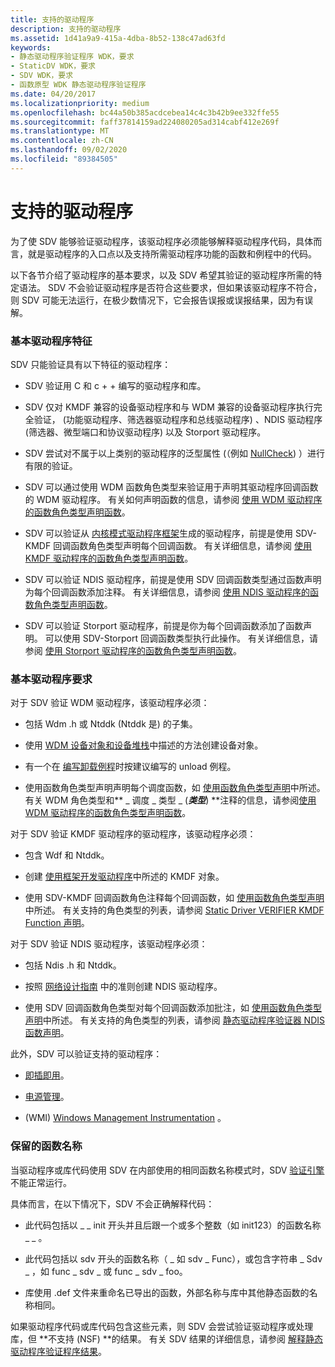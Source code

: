 ```yaml
---
title: 支持的驱动程序
description: 支持的驱动程序
ms.assetid: 1d41a9a9-415a-4dba-8b52-138c47ad63fd
keywords:
- 静态驱动程序验证程序 WDK，要求
- StaticDV WDK，要求
- SDV WDK，要求
- 函数原型 WDK 静态驱动程序验证程序
ms.date: 04/20/2017
ms.localizationpriority: medium
ms.openlocfilehash: bc44a50b385acdcebea14c4c3b42b9ee332ffe55
ms.sourcegitcommit: faff37814159ad224080205ad314cabf412e269f
ms.translationtype: MT
ms.contentlocale: zh-CN
ms.lasthandoff: 09/02/2020
ms.locfileid: "89384505"
---
```

# <a name="supported-drivers"></a>支持的驱动程序


为了使 SDV 能够验证驱动程序，该驱动程序必须能够解释驱动程序代码，具体而言，就是驱动程序的入口点以及支持所需驱动程序功能的函数和例程中的代码。

以下各节介绍了驱动程序的基本要求，以及 SDV 希望其验证的驱动程序所需的特定语法。 SDV 不会验证驱动程序是否符合这些要求，但如果该驱动程序不符合，则 SDV 可能无法运行，在极少数情况下，它会报告误报或误报结果，因为有误解。

### <a name="span-idbasic_driver_characteristicsspanspan-idbasic_driver_characteristicsspanbasic-driver-characteristics"></a><span id="basic_driver_characteristics"></span><span id="BASIC_DRIVER_CHARACTERISTICS"></span>基本驱动程序特征

SDV 只能验证具有以下特征的驱动程序：

-   SDV 验证用 C 和 c + + 编写的驱动程序和库。

-   SDV 仅对 KMDF 兼容的设备驱动程序和与 WDM 兼容的设备驱动程序执行完全验证， (功能驱动程序、筛选器驱动程序和总线驱动程序) 、NDIS 驱动程序 (筛选器、微型端口和协议驱动程序) 以及 Storport 驱动程序。

-   SDV 尝试对不属于以上类别的驱动程序的泛型属性 (（例如 [NullCheck](nullcheckw.md)) ）进行有限的验证。

-   SDV 可以通过使用 WDM 函数角色类型来验证用于声明其驱动程序回调函数的 WDM 驱动程序。 有关如何声明函数的信息，请参阅 [使用 WDM 驱动程序的函数角色类型声明函数](declaring-functions-using-function-role-types-for-wdm-drivers.md)。

-   SDV 可以验证从 [内核模式驱动程序框架](../wdf/index.md)生成的驱动程序，前提是使用 SDV-KMDF 回调函数角色类型声明每个回调函数。 有关详细信息，请参阅 [使用 KMDF 驱动程序的函数角色类型声明函数](static-driver-verifier-kmdf-function-declarations.md)。

-   SDV 可以验证 NDIS 驱动程序，前提是使用 SDV 回调函数类型通过函数声明为每个回调函数添加注释。 有关详细信息，请参阅 [使用 NDIS 驱动程序的函数角色类型声明函数](static-driver-verifier-ndis-function-declarations.md)。

-   SDV 可以验证 Storport 驱动程序，前提是你为每个回调函数添加了函数声明。 可以使用 SDV-Storport 回调函数类型执行此操作。 有关详细信息，请参阅 [使用 Storport 驱动程序的函数角色类型声明函数](declaring-functions-by-using-function-role-types-for-storport-drivers.md)。

### <a name="span-idbasic_driver_requirementsspanspan-idbasic_driver_requirementsspanbasic-driver-requirements"></a><span id="basic_driver_requirements"></span><span id="BASIC_DRIVER_REQUIREMENTS"></span>基本驱动程序要求

对于 SDV 验证 WDM 驱动程序，该驱动程序必须：

- 包括 Wdm .h 或 Ntddk (Ntddk 是) 的子集。

- 使用 [WDM 设备对象和设备堆栈](https://docs.microsoft.com/windows-hardware/drivers/kernel/wdm-device-objects-and-device-stacks)中描述的方法创建设备对象。

- 有一个在 [编写卸载例程](../kernel/writing-an-unload-routine.md)时按建议编写的 unload 例程。

- 使用函数角色类型声明声明每个调度函数，如 [使用函数角色类型声明](using-function-role-type-declarations.md)中所述。 有关 WDM 角色类型和** \_ 调度 \_ 类型 \_ (**<em>类型</em>**) **注释的信息，请参阅[使用 WDM 驱动程序的函数角色类型声明函数](declaring-functions-using-function-role-types-for-wdm-drivers.md)。

对于 SDV 验证 KMDF 驱动程序的驱动程序，该驱动程序必须：

-   包含 Wdf 和 Ntddk。

-   创建 [使用框架开发驱动程序](../wdf/using-the-framework-to-develop-a-driver.md)中所述的 KMDF 对象。

-   使用 SDV-KMDF 回调函数角色注释每个回调函数，如 [使用函数角色类型声明](using-function-role-type-declarations.md)中所述。 有关支持的角色类型的列表，请参阅 [Static Driver VERIFIER KMDF Function 声明](static-driver-verifier-kmdf-function-declarations.md)。

对于 SDV 验证 NDIS 驱动程序，该驱动程序必须：

-   包括 Ndis .h 和 Ntddk。

-   按照 [网络设计指南](../network/index.md) 中的准则创建 NDIS 驱动程序。

-   使用 SDV 回调函数角色类型对每个回调函数添加批注，如 [使用函数角色类型声明](using-function-role-type-declarations.md)中所述。 有关支持的角色类型的列表，请参阅 [静态驱动程序验证器 NDIS 函数声明](static-driver-verifier-ndis-function-declarations.md)。

此外，SDV 可以验证支持的驱动程序：

-   [即插即用](https://docs.microsoft.com/windows-hardware/drivers/kernel/implementing-plug-and-play)。

-   [电源管理](../kernel/introduction-to-power-management.md)。

-    (WMI) [Windows Management Instrumentation](../kernel/implementing-wmi.md) 。

### <a name="span-idreserved_function_namesspanspan-idreserved_function_namesspanreserved-function-names"></a><span id="reserved_function_names"></span><span id="RESERVED_FUNCTION_NAMES"></span>保留的函数名称

当驱动程序或库代码使用 SDV 在内部使用的相同函数名称模式时，SDV [验证引擎](verification-engine.md) 不能正常运行。

具体而言，在以下情况下，SDV 不会正确解释代码：

-   此代码包括以 \_ \_ init 开头并且后跟一个或多个整数（如 init123）的函数名称 \_ \_ 。

-   此代码包括以 sdv 开头的函数名称（ \_ 如 sdv \_ Func），或包含字符串 \_ Sdv \_ ，如 func \_ sdv \_ 或 func \_ sdv \_ foo。

-   库使用 .def 文件来重命名已导出的函数，外部名称与库中其他静态函数的名称相同。

如果驱动程序代码或库代码包含这些元素，则 SDV 会尝试验证驱动程序或处理库，但 **不支持 (NSF) **的结果。 有关 SDV 结果的详细信息，请参阅 [解释静态驱动程序验证程序结果](interpreting-static-driver-verifier-results.md)。

 

